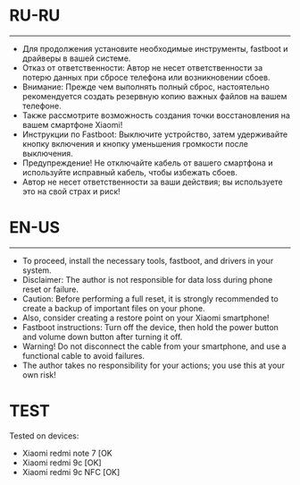 # RU-RU
-----
- Для продолжения установите необходимые инструменты, fastboot и драйверы в вашей системе.
- Отказ от ответственности: Автор не несет ответственности за потерю данных при сбросе телефона или возникновении сбоев.
- Внимание: Прежде чем выполнять полный сброс, настоятельно рекомендуется создать резервную копию важных файлов на вашем телефоне.
- Также рассмотрите возможность создания точки восстановления на вашем смартфоне Xiaomi!
- Инструкции по Fastboot: Выключите устройство, затем удерживайте кнопку включения и кнопку уменьшения громкости после выключения.
- Предупреждение! Не отключайте кабель от вашего смартфона и используйте исправный кабель, чтобы избежать сбоев.
- Автор не несет ответственности за ваши действия; вы используете это на свой страх и риск!

# EN-US
-----
- To proceed, install the necessary tools, fastboot, and drivers in your system.
- Disclaimer: The author is not responsible for data loss during phone reset or failure.
- Caution: Before performing a full reset, it is strongly recommended to create a backup of important files on your phone.
- Also, consider creating a restore point on your Xiaomi smartphone!
- Fastboot instructions: Turn off the device, then hold the power button and volume down button after turning it off.
- Warning! Do not disconnect the cable from your smartphone, and use a functional cable to avoid failures.
- The author takes no responsibility for your actions; you use this at your own risk!

# TEST
Tested on devices:
- Xiaomi redmi note 7 [OK
- Xiaomi redmi 9c [OK]
- Xiaomi redmi 9c NFC [OK]

